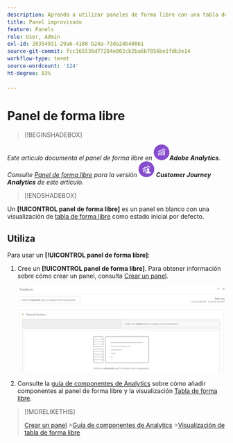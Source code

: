 ```yaml
---
description: Aprenda a utilizar paneles de forma libre con una tabla de forma libre como estado de partida para su proyecto de Analysis Workspace.
title: Panel improvisado
feature: Panels
role: User, Admin
exl-id: 20354931-29a6-4180-b24a-73da24b40061
source-git-commit: fcc165536d77284e002cb2ba6b7856be1fdb3e14
workflow-type: tm+mt
source-wordcount: '124'
ht-degree: 83%

---
```


# Panel de forma libre

>[!BEGINSHADEBOX]

_Este artículo documenta el panel de forma libre en_ ![Adobe Analytics](/help/assets/icons/AdobeAnalytics.svg) _&#x200B;**Adobe Analytics**._<br/>_Consulte [Panel de forma libre](/help/analyze/analysis-workspace/c-panels/freeform-panel.md) para la versión_ ![CustomerJourneyAnalytics](/help/assets/icons/CustomerJourneyAnalytics.svg) _&#x200B;**Customer Journey Analytics** de este artículo._

>[!ENDSHADEBOX]


Un **[!UICONTROL panel de forma libre]** es un panel en blanco con una visualización de [tabla de forma libre](/help/analyze/analysis-workspace/visualizations/freeform-table/freeform-table.md) como estado inicial por defecto.

## Utiliza

Para usar un **[!UICONTROL panel de forma libre]**:

1. Cree un **[!UICONTROL panel de forma libre]**. Para obtener información sobre cómo crear un panel, consulta [Crear un panel](panels.md#create-a-panel).

   ![Panel de forma libre predeterminado que muestra un panel en blanco con una tabla de forma libre.](assets/freeform-panel.png)

1. Consulte la [guía de componentes de Analytics](/help/components/home.md) sobre cómo añadir componentes al panel de forma libre y la visualización [Tabla de forma libre](/help/analyze/analysis-workspace/visualizations/freeform-table/freeform-table.md).


>[!MORELIKETHIS]
>
>[Crear un panel](/help/analyze/analysis-workspace/c-panels/panels.md#create-a-panel)
>&#x200B;>[Guía de componentes de Analytics](/help/components/home.md)
>&#x200B;>[Visualización de tabla de forma libre](/help/analyze/analysis-workspace/visualizations/freeform-table/freeform-table.md)
>
